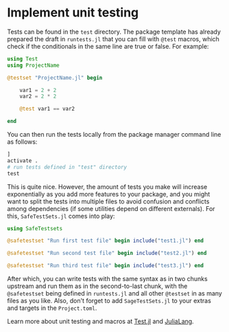 # Implement unit testing

Tests can be found in the `test` directory. The package template has already prepared the draft in `runtests.jl` that you can fill with `@test` macros, which check if the conditionals in the same line are true or false. For example:

```julia
using Test
using ProjectName

@testset "ProjectName.jl" begin

    var1 = 2 + 2
    var2 = 2 * 2

    @test var1 == var2

end
```

You can then run the tests locally from the package manager command line as follows:

```julia
]
activate .
# run tests defined in "test" directory
test
```

This is quite nice. However, the amount of tests you make will increase exponentially as you add more features to your package, and you might want to split the tests into multiple files to avoid confusion and conflicts among dependencies (if some utilities depend on different externals). For this, `SafeTestSets.jl` comes into play:

```julia
using SafeTestsets

@safetestset "Run first test file" begin include("test1.jl") end

@safetestset "Run second test file" begin include("test2.jl") end

@safetestset "Run third test file" begin include("test3.jl") end
```

After which, you can write tests with the same syntax as in two chunks upstream and run them as in the second-to-last chunk, with the `@safetestset` being defined in `runtests.jl` and all other `@testset` in as many files as you like. Also, don't forget to add `SageTestSets.jl` to your extras and targets in the `Project.toml`.

Learn more about unit testing and macros at [Test.jl](https://docs.julialang.org/en/v1/stdlib/Test/) and [JuliaLang](https://discourse.julialang.org/t/best-practices-for-julia-unit-testing/30858).
